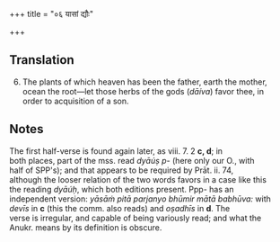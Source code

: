 +++
title = "०६ यासां द्यौः"

+++
## Translation
6. The plants of which heaven has been the father, earth the mother,  
ocean the root—let those herbs of the gods (*dāíva*) favor thee, in  
order to acquisition of a son.

## Notes
The first half-verse is found again later, as viii. 7. 2 **c, d**; in  
both places, part of the mss. read *dyāúṣ p-* (here only our O., with  
half of SPP's); and that appears to be required by Prāt. ii. 74,  
although the looser relation of the two words favors in a case like this  
the reading *dyāúḥ*, which both editions present. Ppp- has an  
independent version: *yāsāṁ pitā parjanyo bhūmir mātā babhūva:* with  
*devīs* in **c** (this the comm. also reads) and *oṣadhīs* in **d**. The  
verse is irregular, and capable of being variously read; and what the  
Anukr. means by its definition is obscure.

